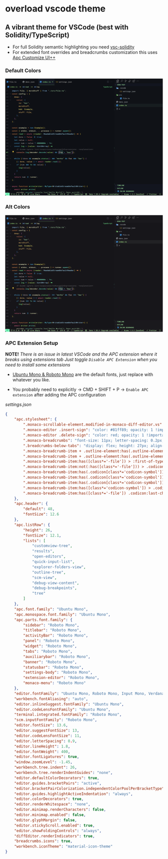 # overload vscode theme

## A vibrant theme for VSCode (best with Solidity/TypeScript)

- For full Solidity semantic highlighting you need [vsc-solidity](https://marketplace.visualstudio.com/items?itemName=0xp.vsc-solidity)
- For extended font overrides and breadcrumbs customization this uses [Apc Customize UI++](https://marketplace.visualstudio.com/items?itemName=drcika.apc-extension)

### Default Colors

![Main](assets/preview.png)

### Alt Colors

![Alternative](assets/alt_preview.png)

### APC Extension Setup

**NOTE!**
_There is an issue in latest VSCode and the APC extension where it breaks using extensions tab_
_Just toggle `Disable APC Extension` when you need to install some extensions_

- [Ubuntu Mono & Roboto Mono](https://github.com/lemeb/a-better-ligaturizer/tree/master/output-fonts) are the default fonts, just replace with whatever you like.

- You probably need to explicitly -> CMD + SHIFT + P -> `Enable APC extension` after adding the APC configuration

_settings.json_

```json
{
	"apc.stylesheet": {
		".monaco-scrollable-element.modified-in-monaco-diff-editor.vs": "display: none;",
		".monaco-editor .insert-sign": "color: #81ff89; opacity: 1 !important; font-weight: 700; margin-left: 3px;",
		".monaco-editor .delete-sign": "color: red; opacity: 1 !important; font-weight: bold;",
		".monaco-breadcrumbs": "font-size: 11px; letter-spacing: 0.2px; font-family: 'Roboto Mono'; font-weight: 400;",
		".breadcrumbs-below-tabs": "display: flex; height: 27px; align-items: center; justify-content: center;",
		".monaco-breadcrumb-item + .outline-element:has(.outline-element-label) > *": "position: absolute; right: 15px; color: #12ff89 !important;",
		".monaco-breadcrumb-item + .outline-element:has(.outline-element-label) > .codicon": "display: none;",
		".monaco-breadcrumb-item:has([class*='-file']) > :first-of-type": "color: #98ff7c !important; ",
		".monaco-breadcrumb-item:not(:has([class*='-file'])) > .codicon:last-child:before": "display:flex; align-items: flex-start; justify-items: flex-start; content: '/'; margin: 0 1px 0 1px; font-size: 16px; height: 18px; color: #95aeb4;",
		".monaco-breadcrumb-item:has(.codicon[class*='codicon-symbol'])": "color: #A1F4AD !important;",
		".monaco-breadcrumb-item:has(.codicon[class*='codicon-symbol']):last-of-type": "color: #FFFFC6 !important;",
		".monaco-breadcrumb-item:has(.codicon[class*='codicon-symbol']):before": "margin: 0 9px 0 9px; min-width: 20px; margin-top: 1.5px; height:25px !important; !important; display: flex; align-items: flex-start; content: '⇢'; font-size: 17px; color: #CBff7b !important;",
		".monaco-breadcrumb-item:has([class*='codicon-symbol']) > .codicon:last-child:before": "content: ''; #ebff7b !important;",
		".monaco-breadcrumb-item:has([class*='-file']) .codicon:last-child:before": "content: ' ';"
	},
	"apc.header": {
		"default": 48,
		"fontSize": 12.6
	},
	"apc.listRow": {
		"height": 26,
		"fontSize": 12.1,
		"lists": [
			"customview-tree",
			"results",
			"open-editors",
			"quick-input-list",
			"explorer-folders-view",
			"outline-tree",
			"scm-view",
			"debug-view-content",
			"debug-breakpoints",
			"tree"
		]
	},
	"apc.font.family": "Ubuntu Mono",
	"apc.monospace.font.family": "Ubuntu Mono",
	"apc.parts.font.family": {
		"sidebar": "Roboto Mono",
		"titlebar": "Roboto Mono",
		"activityBar": "Roboto Mono",
		"panel": "Roboto Mono",
		"widget": "Roboto Mono",
		"tabs": "Roboto Mono",
		"auxiliarybar": "Roboto Mono",
		"banner": "Roboto Mono",
		"statusbar": "Roboto Mono",
		"settings-body": "Roboto Mono",
		"extension-editor": "Roboto Mono",
		"monaco-menu": "Roboto Mono"
	},
	"editor.fontFamily": "Ubuntu Mono, Roboto Mono, Input Mono, Verdana",
	"workbench.fontAliasing": "auto",
	"editor.inlineSuggest.fontFamily": "Ubuntu Mono",
	"editor.codeLensFontFamily": "Ubuntu Mono",
	"terminal.integrated.fontFamily": "Roboto Mono",
	"scm.inputFontFamily": "Roboto Mono",
	"editor.fontSize": 13.6,
	"editor.suggestFontSize": 13,
	"editor.codeLensFontSize": 11,
	"editor.letterSpacing": 0.9,
	"editor.lineHeight": 1.8,
	"editor.fontWeight": 400,
	"editor.fontLigatures": true,
	"window.zoomLevel": -1.45,
	"workbench.tree.indent": 26,
	"workbench.tree.renderIndentGuides": "none",
	"editor.defaultColorDecorators": true,
	"editor.guides.bracketPairs": "active",
	"editor.bracketPairColorization.independentColorPoolPerBracketType": true,
	"editor.guides.highlightActiveIndentation": "always",
	"editor.colorDecorators": true,
	"editor.renderWhitespace": "none",
	"editor.minimap.renderCharacters": false,
	"editor.minimap.enabled": false,
	"editor.glyphMargin": false,
	"editor.stickyScroll.enabled": true,
	"editor.showFoldingControls": "always",
	"diffEditor.renderIndicators": true,
	"breadcrumbs.icons": true,
	"workbench.iconTheme": "material-icon-theme"
}
```
